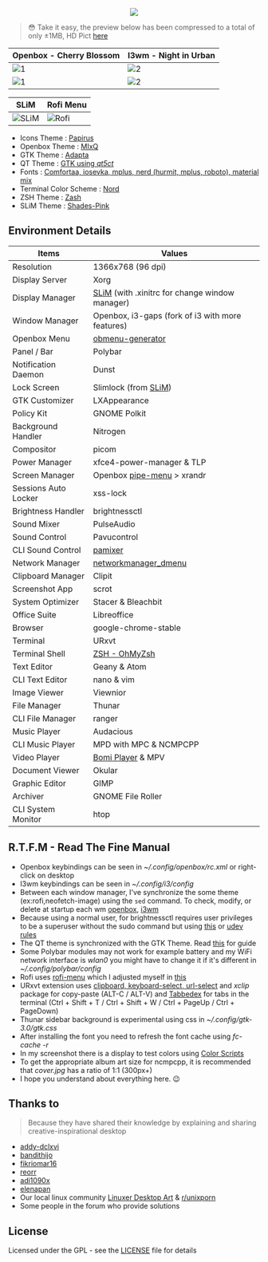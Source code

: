 <p align="center"><a name="top" href="https://github.com/owl4ce/HZLabs"><img src="https://dotfiles.github.io/images/dotfiles-logo.png"></a></p>

> :flushed: Take it easy, the preview below has been compressed to a total of only ±1MB, HD Pict [here](https://ibb.co/album/LkLfYw)

Openbox - Cherry Blossom | I3wm - Night in Urban
|--|--|
![1](https://raw.githubusercontent.com/owl4ce/HZLabs/master/%40assets/preview-openbox-1.jpg) | ![2](https://raw.githubusercontent.com/owl4ce/HZLabs/master/%40assets/preview-i3wm-1.jpg)
![1](https://raw.githubusercontent.com/owl4ce/HZLabs/master/%40assets/preview-openbox-2.jpg) | ![2](https://raw.githubusercontent.com/owl4ce/HZLabs/master/%40assets/preview-i3wm-2.jpg)

SLiM | Rofi Menu
|--|--|
![SLiM](https://raw.githubusercontent.com/owl4ce/HZLabs/master/%40assets/preview-slim.jpg) | ![Rofi](https://raw.githubusercontent.com/owl4ce/HZLabs/master/%40assets/preview-rofi.gif)

- Icons Theme           : [Papirus](https://github.com/PapirusDevelopmentTeam/papirus-icon-theme)
- Openbox Theme         : [MIxQ](https://github.com/owl4ce/Yet-Another-OBT)
- GTK Theme             : [Adapta](https://github.com/adapta-project/adapta-gtk-theme)
- QT Theme              : [GTK using _qt5ct_](https://wiki.archlinux.org/index.php/Qt#GTK_and_Qt)
- Fonts                 : [Comfortaa, iosevka, mplus, nerd (hurmit, mplus, roboto), material mix](https://github.com/owl4ce/HZLabs/tree/master/.fonts)
- Terminal Color Scheme : [Nord](https://github.com/arcticicestudio/nord-xresources)
- ZSH Theme             : [Zash](https://github.com/owl4ce/HZLabs/tree/master/.oh-my-zsh/themes)
- SLiM Theme            : [Shades-Pink](https://github.com/owl4ce/HZLabs/tree/master/Others/SLiM)

## Environment Details
| Items                | Values                                                                                               |
|----------------------|------------------------------------------------------------------------------------------------------|
| Resolution           | 1366x768 (96 dpi)                                                                                    |
| Display Server       | Xorg                                                                                                 |
| Display Manager      | [SLiM](https://wiki.archlinux.org/index.php/SLiM) (with .xinitrc for change window manager)          |
| Window Manager       | Openbox, i3-gaps (fork of i3 with more features)                                                     |
| Openbox Menu         | [obmenu-generator](https://github.com/trizen/obmenu-generator)                                       |
| Panel / Bar          | Polybar                                                                                              |
| Notification Daemon  | Dunst                                                                                                |
| Lock Screen          | Slimlock (from [SLiM](https://wiki.archlinux.org/index.php/SLiM))                                    |
| GTK Customizer       | LXAppearance                                                                                         |
| Policy Kit           | GNOME Polkit                                                                                         |
| Background Handler   | Nitrogen                                                                                             |
| Compositor           | picom                                                                                                |
| Power Manager        | xfce4-power-manager & TLP                                                                            |
| Screen Manager       | Openbox [pipe-menu](https://github.com/owl4ce/HZLabs/tree/master/.config/openbox/pipe-menu) > xrandr |
| Sessions Auto Locker | xss-lock                                                                                             |
| Brightness Handler   | brightnessctl                                                                                        |
| Sound Mixer          | PulseAudio                                                                                           |
| Sound Control        | Pavucontrol                                                                                          |
| CLI Sound Control    | [pamixer](https://github.com/cdemoulins/pamixer)                                                     |
| Network Manager      | [networkmanager_dmenu](https://github.com/firecat53/networkmanager-dmenu)                            |
| Clipboard Manager    | Clipit                                                                                               |
| Screenshot App       | scrot                                                                                                |
| System Optimizer     | Stacer & Bleachbit                                                                                   |
| Office Suite         | Libreoffice                                                                                          |
| Browser              | google-chrome-stable                                                                                 |
| Terminal             | URxvt                                                                                                |
| Terminal Shell       | [ZSH - OhMyZsh](https://github.com/ohmyzsh/ohmyzsh)                                                  |
| Text Editor          | Geany & Atom                                                                                         |
| CLI Text Editor      | nano & vim                                                                                           |
| Image Viewer         | Viewnior                                                                                             |
| File Manager         | Thunar                                                                                               |
| CLI File Manager     | ranger                                                                                               |
| Music Player         | Audacious                                                                                            |
| CLI Music Player     | MPD with MPC & NCMPCPP                                                                               |
| Video Player         | [Bomi Player](https://bomi-player.github.io/) & MPV                                                  |
| Document Viewer      | Okular                                                                                               |
| Graphic Editor       | GIMP                                                                                                 |
| Archiver             | GNOME File Roller                                                                                    |
| CLI System Monitor   | htop                                                                                                 |

## R.T.F.M - Read The Fine Manual
- Openbox keybindings can be seen in _~/.config/openbox/rc.xml_ or right-click on desktop
- I3wm keybindings can be seen in _~/.config/i3/config_
- Between each window manager, I've synchronize the some theme (ex:rofi,neofetch-image) using the `sed` command. To check, modify, or delete at startup each wm [openbox](https://github.com/owl4ce/HZLabs/blob/master/.config/openbox/autostart), [i3wm](https://github.com/owl4ce/HZLabs/blob/master/.config/i3/autostart)
- Because using a normal user, for brightnessctl requires user privileges to be a superuser without the sudo command but using [this](https://unix.stackexchange.com/questions/79692/running-program-as-root-without-using-sudo-with-normal-user-account) or [udev rules](https://wiki.archlinux.org/index.php/backlight)
- The QT theme is synchronized with the GTK Theme. Read [this](https://wiki.archlinux.org/index.php/Qt#GTK_and_Qt) for guide
- Some Polybar modules may not work for example battery and my WiFi network interface is _wlan0_ you might have to change it if it's different in _~/.config/polybar/config_
- Rofi uses [rofi-menu](https://gitlab.com/vahnrr/rofi-menus) which I adjusted myself in [this](https://github.com/owl4ce/HZLabs/tree/master/.config/rofi)
- URxvt extension uses [clipboard, keyboard-select, url-select](https://github.com/muennich/urxvt-perls) and _xclip_ package for copy-paste (ALT-C / ALT-V) and [Tabbedex](https://github.com/mina86/urxvt-tabbedex) for tabs in the terminal (Ctrl + Shift + T / Ctrl + Shift + W / Ctrl + PageUp / Ctrl + PageDown)
- Thunar sidebar background is experimental using css in _~/.config/gtk-3.0/gtk.css_
- After installing the font you need to refresh the font cache using _fc-cache -r_
- In my screenshot there is a display to test colors using [Color Scripts](https://github.com/stark/Color-Scripts)
- To get the appropriate album art size for ncmpcpp, it is recommended that _cover.jpg_ has a ratio of 1:1 (300px+)
- I hope you understand about everything here. :wink:

## Thanks to
> Because they have shared their knowledge by explaining and sharing creative-inspirational desktop
- [addy-dclxvi](https://github.com/addy-dclxvi)
- [bandithijo](https://github.com/bandithijo)
- [fikriomar16](https://github.com/fikriomar16)
- [reorr](https://github.com/reorr)
- [adi1090x](https://github.com/adi1090x)
- [elenapan](https://github.com/elenapan/dotfiles)
- Our local linux community [Linuxer Desktop Art](https://web.facebook.com/groups/linuxart) & [r/unixporn](https://www.reddit.com/r/unixporn/)
- Some people in the forum who provide solutions

## License
Licensed under the GPL - see the [LICENSE](LICENSE) file for details
